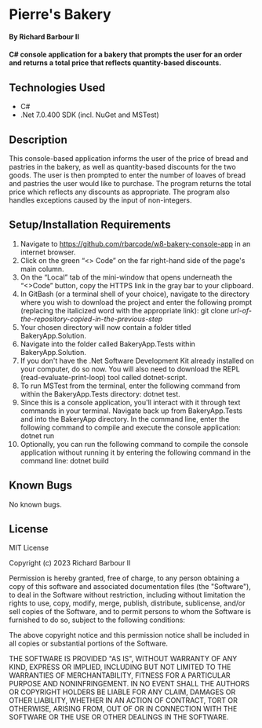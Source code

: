 # Pierre's Bakery

#### By Richard Barbour II

#### C# console application for a bakery that prompts the user for an order and returns a total price that reflects quantity-based discounts.


## Technologies Used

* C#
* .Net 7.0.400 SDK (incl. NuGet and MSTest)



## Description

This console-based application informs the user of the price of bread and pastries in the bakery, as well as quantity-based discounts for the two goods. The user is then prompted to enter the number of loaves of bread and pastries the user would like to purchase. The program returns the total price which reflects any discounts as appropriate. The program also handles exceptions caused by the input of non-integers.

## Setup/Installation Requirements

1. Navigate to https://github.com/rbarcode/w8-bakery-console-app in an internet browser.
2. Click on the green “<> Code” on the far right-hand side of the page's main column.
3. On the “Local” tab of the mini-window that opens underneath the “<>Code” button, copy the HTTPS link in the gray bar to your clipboard.
4. In GitBash (or a terminal shell of your choice), navigate to the directory where you wish to download the project and enter the following prompt (replacing the italicized word with the appropriate link): git clone *url-of-the-repository-copied-in-the-previous-step*
5. Your chosen directory will now contain a folder titled BakeryApp.Solution.
6. Navigate into the folder called BakeryApp.Tests within BakeryApp.Solution.
7. If you don't have the .Net Software Development Kit already installed on your computer, do so now. You will also need to download the REPL (read-evaluate-print-loop) tool called dotnet-script. 
7. To run MSTest from the terminal, enter the following command from within the BakeryApp.Tests directory: dotnet test.
8. Since this is a console application, you'll interact with it through text commands in your terminal. Navigate back up from BakeryApp.Tests and into the BakeryApp directory. In the command line, enter the following command to compile and execute the console application: dotnet run 
9. Optionally, you can run the following command to compile the console application without running it by entering the following command in the command line: dotnet build


## Known Bugs

No known bugs.

## License

MIT License

Copyright (c) 2023 Richard Barbour II

Permission is hereby granted, free of charge, to any person obtaining a copy of this software and associated documentation files (the "Software"), to deal in the Software without restriction, including without limitation the rights to use, copy, modify, merge, publish, distribute, sublicense, and/or sell copies of the Software, and to permit persons to whom the Software is furnished to do so, subject to the following conditions:

The above copyright notice and this permission notice shall be included in all copies or substantial portions of the Software.

THE SOFTWARE IS PROVIDED "AS IS", WITHOUT WARRANTY OF ANY KIND, EXPRESS OR IMPLIED, INCLUDING BUT NOT LIMITED TO THE WARRANTIES OF MERCHANTABILITY, FITNESS FOR A PARTICULAR PURPOSE AND NONINFRINGEMENT. IN NO EVENT SHALL THE AUTHORS OR COPYRIGHT HOLDERS BE LIABLE FOR ANY CLAIM, DAMAGES OR OTHER LIABILITY, WHETHER IN AN ACTION OF CONTRACT, TORT OR OTHERWISE, ARISING FROM, OUT OF OR IN CONNECTION WITH THE SOFTWARE OR THE USE OR OTHER DEALINGS IN THE SOFTWARE.